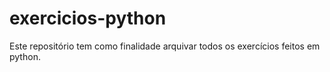 # exercicios-python
Este repositório tem como finalidade arquivar todos os exercícios feitos em python.
